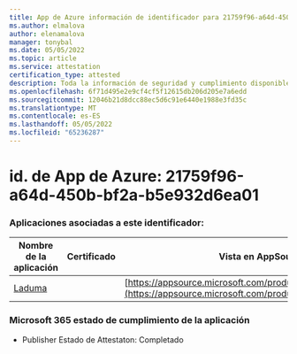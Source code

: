 ```yaml
---
title: App de Azure información de identificador para 21759f96-a64d-450b-bf2a-b5e932d6ea01
ms.author: elmalova
author: elenamalova
manager: tonybal
ms.date: 05/05/2022
ms.topic: article
ms.service: attestation
certification_type: attested
description: Toda la información de seguridad y cumplimiento disponible para 21759f96-a64d-450b-bf2a-b5e932d6ea01.
ms.openlocfilehash: 6f71d495e2e9cf4cf5f12615db206d205e7a6edd
ms.sourcegitcommit: 12046b21d8dcc88ec5d6c91e6440e1988e3fd35c
ms.translationtype: MT
ms.contentlocale: es-ES
ms.lasthandoff: 05/05/2022
ms.locfileid: "65236287"
---
```

# <a name="azure-app-id-21759f96-a64d-450b-bf2a-b5e932d6ea01"></a>id. de App de Azure: 21759f96-a64d-450b-bf2a-b5e932d6ea01


### <a name="apps-associated-with-this-id"></a>Aplicaciones asociadas a este identificador:
| **Nombre de la aplicación** | **Certificado** | **Vista en AppSource** |
|--------------|---------------|-----------------------|
| [Laduma](../forward/WA200003907.md) |  | [https://appsource.microsoft.com/product/office/WA200003907](https://appsource.microsoft.com/product/office/WA200003907) |

### <a name="microsoft-365-app-compliance-status"></a>Microsoft 365 estado de cumplimiento de la aplicación
- Publisher Estado de Attestaton: Completado

